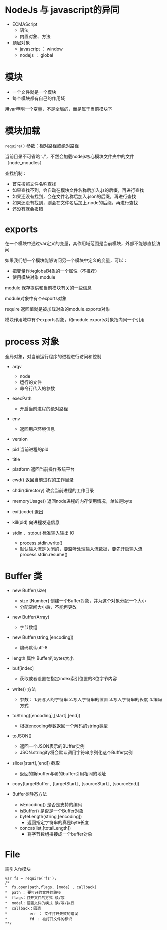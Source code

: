 # NodeJs 与 javascript的异同
- ECMAScript
  - 语法
  - 内置对象、方法
- 顶层对象
  - javascript ： window
  - nodejs ： global
  
# 模块
- 一个文件就是一个模块
- 每个模块都有自己的作用域

用var申明一个变量，不是全局的，而是属于当前模块下

# 模块加载
`require()` 参数：相对路径或绝对路径

当前目录不可省略 ‘./’，不然会加载nodejs核心模块文件夹中的文件（node_moudles）

查找机制：

- 首先按照文件名称查找
- 如果查找不到，会自动在模块文件名称后加入.js的后缀，再进行查找
- 如果还没有找到，会在文件名称后加入.json的后缀，再进行查找
- 如果还没有找到，则会在文件名后加上.node的后缀，再进行查找
- 还没有就会报错


# exports

在一个模块中通过var定义的变量，其作用域范围是当前模块，外部不能够直接访问

如果我们想一个模块能够访问另一个模块中定义的变量，可以：
- 把变量作为global对象的一个属性（不推荐）
- 使用模块对象 module

module 保存提供和当前模块有关的一些信息

module对象中有个exports对象

require 返回值就是被加载对象的module.exports对象

模块作用域中有个exports对象，和module.exports对象指向同一个引用

# process 对象
全局对象，对当前运行程序的进程进行访问和控制

- argv 
  - node
  - 运行的文件
  - 命令行传入的参数
- execPath
  - 开启当前进程的绝对路径
- env
  - 返回用户环境信息
- version  
- pid 当前进程的pid
- title
- platform 返回当前操作系统平台
- cwd() 返回当前进程的工作目录
- chdir(directory) 改变当前进程的工作目录
- memoryUsage() 返回node进程的内存使用情况，单位是byte
- exit(code) 退出
- kill(pid) 向进程发送信息

- stdin 、stdout 标准输入输出 IO
  - process.stdin.write()
  - 默认输入流是关闭的，要监听处理输入流数据，要先开启输入流 process.stdin.resume()
  
# Buffer 类
- new Buffer(size)
  * size [Number] 创建一个Buffer对象，并为这个对象分配一个大小
  * 分配空间大小后，不能再更改
- new Buffer(Array)
  * 字节数组
- new Buffer(string,[encoding])
  * 编码默认utf-8
- length 属性 Buffer的bytes大小
- buf[index] 
  * 获取或者设置在指定index索引位置的8位字节内容
- write() 方法
  * 参数：
    1.要写入的字符串
    2.写入字符串的位置
    3.写入字符串的长度
    4.编码方式
- toString([encoding],[start],[end])
  * 根据encoding参数返回一个解码的string类型
- toJSON()
  * 返回一个JSON表示的BUffer实例
  * JSON.stringify将会默认调用字符串序列化这个Buffer实例
- slice([start],[end]) 截取
  * 返回的新buffer与老的buffer引用相同的地址
- copy(targetBuffer , [targetStart] , [sourceStart] , [sourceEnd])

- Buffer类静态方法
  * isEncoding() 是否是支持的编码
  * isBuffer() 是否是一个Buffer对象
  * byteLength(string,[encoding])
    * 返回指定字符串的真是byte长度
  * concat(list,[totalLength])
    * 将字节数组拼接成一个buffer对象
    
# File
需引入fs模块

```
var fs = require('fs');
/*
*  fs.open(path,flags, [mode] , callback)
*  path : 要打开的文件的路径
*  flags：打开文件的方式 读/写
*  model：设置文件的模式 读/写/执行 
*  callback：回调
*          err ： 文件打开失败的错误
*          fd ： 被打开文件的标识
**/

```


